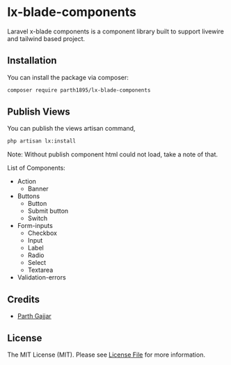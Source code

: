 # lx-blade-components
Laravel x-blade components is a component library built to support livewire and tailwind based project.

## Installation

You can install the package via composer:

```bash
composer require parth1895/lx-blade-components
```

## Publish Views
You can publish the views artisan command,

```bash
php artisan lx:install
```
Note: Without publish component html could not load, take a note of that.

List of Components:

- Action
    - Banner
- Buttons
    - Button
    - Submit button
    - Switch
- Form-inputs
    - Checkbox
    - Input
    - Label
    - Radio
    - Select
    - Textarea
- Validation-errors

## Credits
- [Parth Gajjar](https://github.com/parth1895)

## License

The MIT License (MIT). Please see [License File](LICENSE.md) for more information.